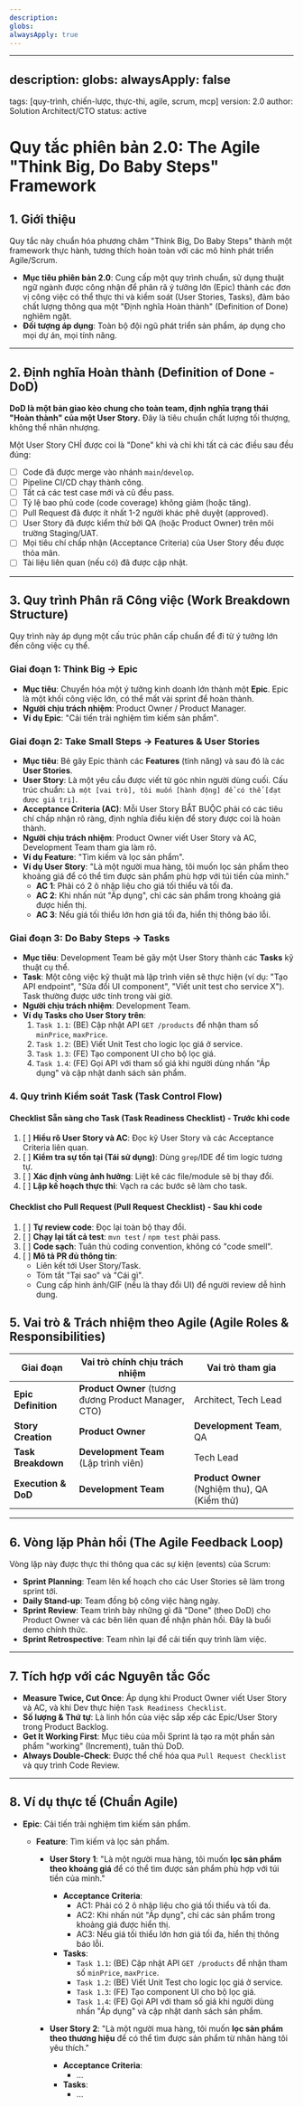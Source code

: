 ```yaml
---
description: 
globs: 
alwaysApply: true
---
```

---
description:
globs:
alwaysApply: false
---
tags: [quy-trình, chiến-lược, thực-thi, agile, scrum, mcp]
version: 2.0
author: Solution Architect/CTO
status: active

# Quy tắc phiên bản 2.0: The Agile "Think Big, Do Baby Steps" Framework

## 1. Giới thiệu

Quy tắc này chuẩn hóa phương châm "Think Big, Do Baby Steps" thành một framework thực hành, tương thích hoàn toàn với các mô hình phát triển Agile/Scrum.

- **Mục tiêu phiên bản 2.0**: Cung cấp một quy trình chuẩn, sử dụng thuật ngữ ngành được công nhận để phân rã ý tưởng lớn (Epic) thành các đơn vị công việc có thể thực thi và kiểm soát (User Stories, Tasks), đảm bảo chất lượng thông qua một "Định nghĩa Hoàn thành" (Definition of Done) nghiêm ngặt.
- **Đối tượng áp dụng**: Toàn bộ đội ngũ phát triển sản phẩm, áp dụng cho mọi dự án, mọi tính năng.

---

## 2. Định nghĩa Hoàn thành (Definition of Done - DoD)

**DoD là một bản giao kèo chung cho toàn team, định nghĩa trạng thái "Hoàn thành" của một User Story.** Đây là tiêu chuẩn chất lượng tối thượng, không thể nhân nhượng.

Một User Story CHỈ được coi là "Done" khi và chỉ khi tất cả các điều sau đều đúng:
- [ ] Code đã được merge vào nhánh `main`/`develop`.
- [ ] Pipeline CI/CD chạy thành công.
- [ ] Tất cả các test case mới và cũ đều pass.
- [ ] Tỷ lệ bao phủ code (code coverage) không giảm (hoặc tăng).
- [ ] Pull Request đã được ít nhất 1-2 người khác phê duyệt (approved).
- [ ] User Story đã được kiểm thử bởi QA (hoặc Product Owner) trên môi trường Staging/UAT.
- [ ] Mọi tiêu chí chấp nhận (Acceptance Criteria) của User Story đều được thỏa mãn.
- [ ] Tài liệu liên quan (nếu có) đã được cập nhật.

---

## 3. Quy trình Phân rã Công việc (Work Breakdown Structure)

Quy trình này áp dụng một cấu trúc phân cấp chuẩn để đi từ ý tưởng lớn đến công việc cụ thể.

### Giai đoạn 1: Think Big -> Epic
- **Mục tiêu**: Chuyển hóa một ý tưởng kinh doanh lớn thành một **Epic**. Epic là một khối công việc lớn, có thể mất vài sprint để hoàn thành.
- **Người chịu trách nhiệm**: Product Owner / Product Manager.
- **Ví dụ Epic**: "Cải tiến trải nghiệm tìm kiếm sản phẩm".

### Giai đoạn 2: Take Small Steps -> Features & User Stories
- **Mục tiêu**: Bẻ gãy Epic thành các **Features** (tính năng) và sau đó là các **User Stories**.
- **User Story**: Là một yêu cầu được viết từ góc nhìn người dùng cuối. Cấu trúc chuẩn: `Là một [vai trò], tôi muốn [hành động] để có thể [đạt được giá trị]`.
- **Acceptance Criteria (AC)**: Mỗi User Story BẮT BUỘC phải có các tiêu chí chấp nhận rõ ràng, định nghĩa điều kiện để story được coi là hoàn thành.
- **Người chịu trách nhiệm**: Product Owner viết User Story và AC, Development Team tham gia làm rõ.
- **Ví dụ Feature**: "Tìm kiếm và lọc sản phẩm".
- **Ví dụ User Story**: "Là một người mua hàng, tôi muốn lọc sản phẩm theo khoảng giá để có thể tìm được sản phẩm phù hợp với túi tiền của mình."
  - **AC 1**: Phải có 2 ô nhập liệu cho giá tối thiểu và tối đa.
  - **AC 2**: Khi nhấn nút "Áp dụng", chỉ các sản phẩm trong khoảng giá được hiển thị.
  - **AC 3**: Nếu giá tối thiểu lớn hơn giá tối đa, hiển thị thông báo lỗi.

### Giai đoạn 3: Do Baby Steps -> Tasks
- **Mục tiêu**: Development Team bẻ gãy một User Story thành các **Tasks** kỹ thuật cụ thể.
- **Task**: Một công việc kỹ thuật mà lập trình viên sẽ thực hiện (ví dụ: "Tạo API endpoint", "Sửa đổi UI component", "Viết unit test cho service X"). Task thường được ước tính trong vài giờ.
- **Người chịu trách nhiệm**: Development Team.
- **Ví dụ Tasks cho User Story trên**:
  1. `Task 1.1`: (BE) Cập nhật API `GET /products` để nhận tham số `minPrice`, `maxPrice`.
  2. `Task 1.2`: (BE) Viết Unit Test cho logic lọc giá ở service.
  3. `Task 1.3`: (FE) Tạo component UI cho bộ lọc giá.
  4. `Task 1.4`: (FE) Gọi API với tham số giá khi người dùng nhấn "Áp dụng" và cập nhật danh sách sản phẩm.

### 4. Quy trình Kiểm soát Task (Task Control Flow)
#### **Checklist Sẵn sàng cho Task (Task Readiness Checklist)** - Trước khi code
1.  [ ] **Hiểu rõ User Story và AC**: Đọc kỹ User Story và các Acceptance Criteria liên quan.
2.  [ ] **Kiểm tra sự tồn tại (Tái sử dụng)**: Dùng `grep`/IDE để tìm logic tương tự.
3.  [ ] **Xác định vùng ảnh hưởng**: Liệt kê các file/module sẽ bị thay đổi.
4.  [ ] **Lập kế hoạch thực thi**: Vạch ra các bước sẽ làm cho task.

#### **Checklist cho Pull Request (Pull Request Checklist)** - Sau khi code
1.  [ ] **Tự review code**: Đọc lại toàn bộ thay đổi.
2.  [ ] **Chạy lại tất cả test**: `mvn test` / `npm test` phải pass.
3.  [ ] **Code sạch**: Tuân thủ coding convention, không có "code smell".
4.  [ ] **Mô tả PR đủ thông tin**:
    - Liên kết tới User Story/Task.
    - Tóm tắt "Tại sao" và "Cái gì".
    - Cung cấp hình ảnh/GIF (nếu là thay đổi UI) để người review dễ hình dung.

## 5. Vai trò & Trách nhiệm theo Agile (Agile Roles & Responsibilities)

| Giai đoạn            | Vai trò chính chịu trách nhiệm                                  | Vai trò tham gia                                     |
| -------------------- | --------------------------------------------------------------- | ----------------------------------------------------- |
| **Epic Definition**  | **Product Owner** (tương đương Product Manager, CTO)            | Architect, Tech Lead                                  |
| **Story Creation**   | **Product Owner**                                               | **Development Team**, QA                                |
| **Task Breakdown**   | **Development Team** (Lập trình viên)                           | Tech Lead                                             |
| **Execution & DoD**  | **Development Team**                                            | **Product Owner** (Nghiệm thu), QA (Kiểm thử)         |

---

## 6. Vòng lặp Phản hồi (The Agile Feedback Loop)

Vòng lặp này được thực thi thông qua các sự kiện (events) của Scrum:
- **Sprint Planning**: Team lên kế hoạch cho các User Stories sẽ làm trong sprint tới.
- **Daily Stand-up**: Team đồng bộ công việc hàng ngày.
- **Sprint Review**: Team trình bày những gì đã "Done" (theo DoD) cho Product Owner và các bên liên quan để nhận phản hồi. Đây là buổi demo chính thức.
- **Sprint Retrospective**: Team nhìn lại để cải tiến quy trình làm việc.

---

## 7. Tích hợp với các Nguyên tắc Gốc

- **Measure Twice, Cut Once**: Áp dụng khi Product Owner viết User Story và AC, và khi Dev thực hiện `Task Readiness Checklist`.
- **Số lượng & Thứ tự**: Là linh hồn của việc sắp xếp các Epic/User Story trong Product Backlog.
- **Get It Working First**: Mục tiêu của mỗi Sprint là tạo ra một phần sản phẩm "working" (Increment), tuân thủ DoD.
- **Always Double-Check**: Được thể chế hóa qua `Pull Request Checklist` và quy trình Code Review.

---

## 8. Ví dụ thực tế (Chuẩn Agile)

- **Epic**: Cải tiến trải nghiệm tìm kiếm sản phẩm.

  - **Feature**: Tìm kiếm và lọc sản phẩm.

    - **User Story 1**: "Là một người mua hàng, tôi muốn **lọc sản phẩm theo khoảng giá** để có thể tìm được sản phẩm phù hợp với túi tiền của mình."
      - **Acceptance Criteria**:
        - AC1: Phải có 2 ô nhập liệu cho giá tối thiểu và tối đa.
        - AC2: Khi nhấn nút "Áp dụng", chỉ các sản phẩm trong khoảng giá được hiển thị.
        - AC3: Nếu giá tối thiểu lớn hơn giá tối đa, hiển thị thông báo lỗi.
      - **Tasks**:
        - `Task 1.1`: (BE) Cập nhật API `GET /products` để nhận tham số `minPrice`, `maxPrice`.
        - `Task 1.2`: (BE) Viết Unit Test cho logic lọc giá ở service.
        - `Task 1.3`: (FE) Tạo component UI cho bộ lọc giá.
        - `Task 1.4`: (FE) Gọi API với tham số giá khi người dùng nhấn "Áp dụng" và cập nhật danh sách sản phẩm.

    - **User Story 2**: "Là một người mua hàng, tôi muốn **lọc sản phẩm theo thương hiệu** để có thể tìm được sản phẩm từ nhãn hàng tôi yêu thích."
      - **Acceptance Criteria**:
        - ...
      - **Tasks**:
        - ...
